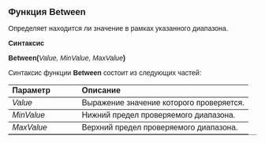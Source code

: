 ﻿<html>
<head>
<title>Between</title>
</head>

<body>

<p><font size="4" face="Arial"><strong>Функция Between</strong></font></p>

<p><font face="Arial">Определяет находится ли значение в рамках 
указанного диапазона.</font></p>

<p><font face="Arial"><b>Синтаксис</b></font></p>

<p><strong><font face="Arial">Between</font></strong><font face="Arial"><strong>(</strong><em>Value, 
MinValue, MaxValue</em><strong>)</strong></font></p>

<p><font face="Arial">Синтаксис функции <b>Between</b>
состоит из следующих частей:</font></p>

<table border="1" cellPadding="5" cols="2" frame="below" rules="rows">
<TBODY>
  <tr vAlign="top">
    <td class="label" width="29%"><font face="Arial"><b>Параметр</b></font></td>
    <td class="label" width="71%"><font face="Arial"><strong>Описание</strong></font></td>
  </tr>
  <tr vAlign="top">
    <td width="29%"><em><font face="Arial">Value</font></em></td>
    <td width="71%"><font face="Arial">Выражение значение которого 
	проверяется.</font></td>
  </tr>
  <tr>
    <td width="29%"><font face="Arial"><em>MinValue</em></font></td>
    <td width="71%"><font face="Arial">Нижний предел проверяемого 
	диапазона. </font></td>
  </tr>
  <tr>
    <td width="29%"><font face="Arial"><em>MaxValue</em></font></td>
    <td width="71%"><font face="Arial">Верхний предел проверяемого 
	диапазона.</font></td>
  </tr>
  </table>

<p class="label">&nbsp;</p>

</body>
</html>
